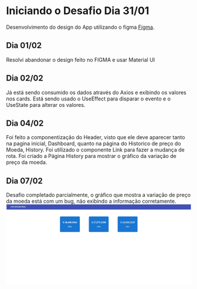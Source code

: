 # Iniciando o Desafio Dia 31/01

Desenvolvimento do design do App utilizando o figma  [Figma](https://www.figma.com/file/rHkVf1WIRoaGbOiDlye25U/Untitled?node-id=1%3A337).

## Dia 01/02

Resolvi abandonar o design feito no FIGMA e usar Material UI

## Dia 02/02

Já está sendo consumido os dados através do Axios e exibindo os valores nos cards.
Está sendo usado o UseEffect para disparar o evento e o UseState para alterar os valores.

## Dia 04/02

Foi feito a componentização do Header, visto que ele deve aparecer tanto na pagina inicial, Dashboard, quanto na página do Historico de preço do Moeda, History.
Foi utilizado o componente Link para fazer a mudança de rota.
Foi criado a Página History para mostrar o gráfico da variação de preço da moeda.

## Dia 07/02
Desafio completado parcialmente, o gráfico que mostra a variação de preço da moeda está com um bug, não exibindo a informação corretamente.
![tela dashboard](https://github.com/brunorenostro/sydy/blob/main/screenshot1.PNG)
